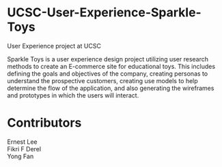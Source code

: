 # UCSC-User-Experience-Sparkle-Toys
User Experience project at UCSC

Sparkle Toys is a user experience design project utilizing user research methods to create an E-commerce site for educational toys.  This includes defining the goals and objectives of the company, creating personas to understand the prospective customers, creating use models to help determine the flow of the application, and also generating the wireframes and prototypes in which the users will interact. 



# Contributors
Ernest Lee\
Fikri F Derel\
Yong Fan
